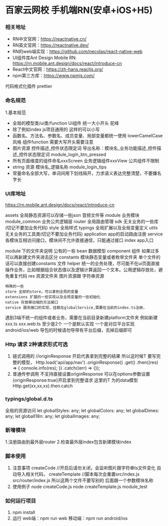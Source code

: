 # 百家云网校 手机端RN(安卓+iOS+H5)


### 相关地址
- RN中文官网：https://reactnative.cn/
- RN英文官网：https://reactnative.dev/
- RN的web端实现：https://github.com/necolas/react-native-web
- UI组件库Ant Design Mobile RN: https://rn.mobile.ant.design/docs/react/introduce-cn
- React中文官网：https://zh-hans.reactjs.org/
- npm第三方库：https://www.npmjs.com/

代码格式化插件
prettier


### 命名规范
1.基本规范
- 全局的模型类/ui类/function Ui组件 统一大小开头 驼峰
- 除了例如index js项目通用的 这样的可以小写
- 函数名、方法名、参数名、成员变量、局部变量都统一使用 lowerCamelCase 风格   组件function 需要大写开头需要注意
- 图片资源  控件描述_控件状态限定词  导出名称：模块名_业务功能描述_控件描述_控件状态限定词 module_login_btn_pressed
- 所有页面维度的组件命名xxxScreen 业务逻辑组件xxxView 公共组件不限制
- string 资源 模块名_逻辑名称 module_login_tips
- 常量命名全部大写，单词间用下划线隔开，力求语义表达完整清楚，不要嫌名字长



### UI库地址
https://rn.mobile.ant.design/docs/react/introduce-cn


assets 全局静态资源可以存储一些json 音频文件等
module 业务模块
    module_common 业务公共逻辑层
router 全局路由管理
sdk 无关业务的一些库(切记不要加业务代码)
style 全局样式
typings 全局扩展以及全局变量定义
utils 无关业务的工具类(切记不要加业务代码)
application app的启动路由注册
service 各模块互相访问接口，模块间不允许直接通信，只能通过接口
index app入口


module 下的文件夹说明
    公有的一些
    bean      数据模型
    component 组件 如果过多可以再新建文件夹进去区分
    constants 模块静态变量或者枚举文件夹 单个文件的话可以直接创建constants 文件
    helper 统一的业务处理，尽可能不在ui页面直接操作业务，比如根据组合状态值以及逻辑计算返回一个文本。公用逻辑存放处，避免重复代码
    res 资源文件夹 图片资源跟 字符串资源


    特殊的一些
    store 全部的store，可以拿到全局的变量
    extensions 扩展的一些实现以及全局变量的一些初始化
    native 存放移动端的方法接口
    service 服务接口的实现，挂载在globalService,需要在当前的index.ts注册，




遇到3端不统一的组件或者业务，需要在当前目录新建platform文件夹
例如新建xxx.ts  xxx.web.ts  至少是2个 一个是默认实现 一个是对应平台实现
android/ios/web
导包的时候请勿导带有平台后缀，去掉后缀即可



### Http 请求 2种请求形式可选
1. 链式调用的
//originResponse 开启代表拿到完整的结果 所以这时候T 要写完整的模型，
Http.load('api/app/nav')
      .originResponse()
      .get<T>()
      .then((res) => {
        console.info(res);
      })
      .catch((err) => {});
2. 普通传参调用 不支持直接设置originResponse  可以在options参数设置{originResponse:true}开启拿到完整请求
这里的T 为的data模型
Http.get<T>(xx,xx,xx).then.catch


### typings/global.d.ts
全局的资源访问
  let globalStyles: any;
  let globalColors: any;
  let globalDimes: any;
  let globalI18n: any;
  let globalImages: any;





### 新增模块
1.注册路由到最外层router
2.检查最外层index包含新建模块index

### 脚本使用
1. 注意事项
createCode //开启后请勿关闭，会监听图片跟字符串ts文件变化 自动导入相关代码，
createTemplate //脚本每次会重置src/index.js  src/router/index.js 所以这两个文件不要写别的
               后面跟一个参数模块名称
2. 使用例子
node createCode.js
node createTemplate.js module_test


### 如何运行项目
1. npm install
2. 运行
web端：npm run web
移动端：npm run android/ios
